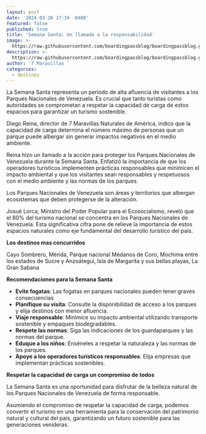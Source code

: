 ```yaml
---
layout: post
date: '2024-03-26 17:19 -0400'
featured: false
published: true
title: 'Semana Santa: Un llamado a la responsabilidad'
image: >-
  https://raw.githubusercontent.com/boardingpassblog/boardingpassblog.github.io/main/_pages/semana%20santa.png
description: >-
  https://raw.githubusercontent.com/boardingpassblog/boardingpassblog.github.io/main/_pages/semana%20santa.png
author: '7 Maravillas '
categories:
  - destinos
---
```


La Semana Santa representa un periodo de alta afluencia de visitantes a los Parques Nacionales de Venezuela. Es crucial que tanto turistas como autoridades se comprometan a respetar la capacidad de carga de estos espacios para garantizar un turismo sostenible.

Diego Reina, director de 7 Maravillas Naturales de América, indico que la capacidad de carga determina el número máximo de personas que un parque puede albergar sin generar impactos negativos en el medio ambiente.

Reina hizo un llamado a la acción para proteger los Parques Nacionales de Venezuela durante la Semana Santa. Enfatizó la importancia de que los operadores turísticos implementen prácticas responsables que minimicen el impacto ambiental y que los visitantes sean responsables y respetuosos con el medio ambiente y las normas de los parques.

Los Parques Nacionales de Venezuela son áreas y territorios que albergan ecosistemas que deben protegerse de la alteración.

Josué Lorca, Ministro del Poder Popular para el Ecosocialismo, reveló que el 80% del turismo nacional se concentra en los Parques Nacionales de Venezuela. Esta significativa cifra pone de relieve la importancia de estos espacios naturales como eje fundamental del desarrollo turístico del país.

**Los destinos mas concurridos**

Cayo Sombrero, Mérida, Parque nacional Médanos de Coro, Mochima entre los estados de Sucre y Anzoátegui, Isla de Margarita y sus bellas playas, La Gran Sabana

**Recomendaciones para la Semana Santa**

- **Evite fogatas**: Las fogatas en parques nacionales pueden tener graves consecuencias
- **Planifique su visita**: Consulte la disponibilidad de acceso a los parques y elija destinos con menor afluencia.
- **Viaje responsable**: Minimice su impacto ambiental utilizando transporte sostenible y empaques biodegradables.
- **Respete las normas**: Siga las indicaciones de los guardaparques y las normas del parque.
- **Eduque a los niños**: Enséneles a respetar la naturaleza y las normas de los parques.
- **Apoye a los operadores turísticos responsables**: Elija empresas que implementan prácticas sostenibles.

**Respetar la capacidad de carga un compromiso de todos**

La Semana Santa es una oportunidad para disfrutar de la belleza natural de los Parques Nacionales de Venezuela de forma responsable. 

Asumiendo el compromiso de respetar la capacidad de carga, podemos convertir el turismo en una herramienta para la conservación del patrimonio natural y cultural del país, garantizando un futuro sostenible para las generaciones venideras.
